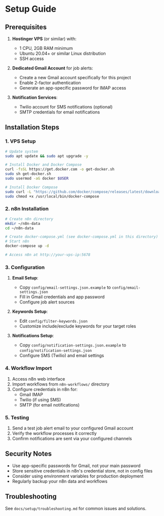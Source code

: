 # Setup Guide

## Prerequisites

1. **Hostinger VPS** (or similar) with:
   - 1 CPU, 2GB RAM minimum
   - Ubuntu 20.04+ or similar Linux distribution
   - SSH access

2. **Dedicated Gmail Account** for job alerts:
   - Create a new Gmail account specifically for this project
   - Enable 2-factor authentication
   - Generate an app-specific password for IMAP access

3. **Notification Services**:
   - Twilio account for SMS notifications (optional)
   - SMTP credentials for email notifications

## Installation Steps

### 1. VPS Setup

```bash
# Update system
sudo apt update && sudo apt upgrade -y

# Install Docker and Docker Compose
curl -fsSL https://get.docker.com -o get-docker.sh
sudo sh get-docker.sh
sudo usermod -aG docker $USER

# Install Docker Compose
sudo curl -L "https://github.com/docker/compose/releases/latest/download/docker-compose-$(uname -s)-$(uname -m)" -o /usr/local/bin/docker-compose
sudo chmod +x /usr/local/bin/docker-compose
```

### 2. n8n Installation

```bash
# Create n8n directory
mkdir ~/n8n-data
cd ~/n8n-data

# Create docker-compose.yml (see docker-compose.yml in this directory)
# Start n8n
docker-compose up -d

# Access n8n at http://your-vps-ip:5678
```

### 3. Configuration

1. **Email Setup**:
   - Copy `config/email-settings.json.example` to `config/email-settings.json`
   - Fill in Gmail credentials and app password
   - Configure job alert sources

2. **Keywords Setup**:
   - Edit `config/filter-keywords.json`
   - Customize include/exclude keywords for your target roles

3. **Notifications Setup**:
   - Copy `config/notification-settings.json.example` to `config/notification-settings.json`
   - Configure SMS (Twilio) and email settings

### 4. Workflow Import

1. Access n8n web interface
2. Import workflows from `n8n-workflows/` directory
3. Configure credentials in n8n for:
   - Gmail IMAP
   - Twilio (if using SMS)
   - SMTP (for email notifications)

### 5. Testing

1. Send a test job alert email to your configured Gmail account
2. Verify the workflow processes it correctly
3. Confirm notifications are sent via your configured channels

## Security Notes

- Use app-specific passwords for Gmail, not your main password
- Store sensitive credentials in n8n's credential store, not in config files
- Consider using environment variables for production deployment
- Regularly backup your n8n data and workflows

## Troubleshooting

See `docs/setup/troubleshooting.md` for common issues and solutions.